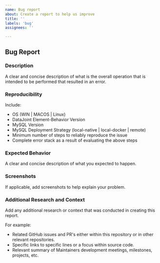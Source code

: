 ```yaml
---
name: Bug report
about: Create a report to help us improve
title: ''
labels: 'bug'
assignees: ''

---
```


## Bug Report

### Description
A clear and concise description of what is the overall operation that is intended to be performed that resulted in an error.

### Reproducibility
Include:
- OS (WIN | MACOS | Linux)
- DataJoint Element-Behavior Version
- MySQL Version
- MySQL Deployment Strategy (local-native | local-docker | remote)
- Minimum number of steps to reliably reproduce the issue
- Complete error stack as a result of evaluating the above steps

### Expected Behavior
A clear and concise description of what you expected to happen.

### Screenshots
If applicable, add screenshots to help explain your problem.

### Additional Research and Context
Add any additional research or context that was conducted in creating this report.

For example:
- Related GitHub issues and PR's either within this repository or in other relevant repositories.
- Specific links to specific lines or a focus within source code.
- Relevant summary of Maintainers development meetings, milestones, projects, etc.
